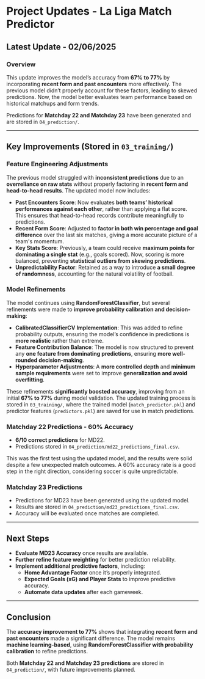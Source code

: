 # **Project Updates - La Liga Match Predictor**

## **Latest Update - 02/06/2025**

### **Overview**
This update improves the model’s accuracy from **67% to 77%** by incorporating **recent form and past encounters** more effectively. The previous model didn’t properly account for these factors, leading to skewed predictions. Now, the model better evaluates team performance based on historical matchups and form trends.

Predictions for **Matchday 22 and Matchday 23** have been generated and are stored in `04_prediction/`.

---

## **Key Improvements (Stored in `03_training/`)**  

### **Feature Engineering Adjustments**  
The previous model struggled with **inconsistent predictions** due to an **overreliance on raw stats** without properly factoring in **recent form and head-to-head results**. The updated model now includes:  

- **Past Encounters Score**: Now evaluates **both teams’ historical performances against each other**, rather than applying a flat score. This ensures that head-to-head records contribute meaningfully to predictions.  
- **Recent Form Score**: Adjusted to **factor in both win percentage and goal difference** over the last six matches, giving a more accurate picture of a team's momentum.  
- **Key Stats Score**: Previously, a team could receive **maximum points for dominating a single stat** (e.g., goals scored). Now, scoring is more balanced, preventing **statistical outliers from skewing predictions**.  
- **Unpredictability Factor**: Retained as a way to introduce **a small degree of randomness**, accounting for the natural volatility of football.  

### **Model Refinements**  
The model continues using **RandomForestClassifier**, but several refinements were made to **improve probability calibration and decision-making**:  

- **CalibratedClassifierCV Implementation**: This was added to refine probability outputs, ensuring the model’s confidence in predictions is **more realistic** rather than extreme.  
- **Feature Contribution Balance**: The model is now structured to prevent any **one feature from dominating predictions**, ensuring **more well-rounded decision-making**.  
- **Hyperparameter Adjustments**: A **more controlled depth** and **minimum sample requirements** were set to improve **generalization and avoid overfitting**.  

These refinements **significantly boosted accuracy**, improving from an initial **67% to 77%** during model validation. The updated training process is stored in `03_training/`, where the trained model (`match_predictor.pkl`) and predictor features (`predictors.pkl`) are saved for use in match predictions.  

### **Matchday 22 Predictions - 60% Accuracy**
- **6/10 correct predictions** for MD22.
- Predictions stored in `04_prediction/md22_predictions_final.csv`.

This was the first test using the updated model, and the results were solid despite a few unexpected match outcomes. A 60% accuracy rate is a good step in the right direction, considering soccer is quite unpredictable.

### **Matchday 23 Predictions**
- Predictions for MD23 have been generated using the updated model.
- Results are stored in `04_prediction/md23_predictions_final.csv`.
- Accuracy will be evaluated once matches are completed.

---

## **Next Steps**
- **Evaluate MD23 Accuracy** once results are available.
- **Further refine feature weighting** for better prediction reliability.
- **Implement additional predictive factors**, including:
  - **Home Advantage Factor** once it’s properly integrated.
  - **Expected Goals (xG) and Player Stats** to improve predictive accuracy.
  - **Automate data updates** after each gameweek.

---

## **Conclusion**
The **accuracy improvement to 77%** shows that integrating **recent form and past encounters** made a significant difference. The model remains **machine learning-based**, using **RandomForestClassifier with probability calibration** to refine predictions.

Both **Matchday 22 and Matchday 23 predictions** are stored in `04_prediction/`, with future improvements planned.
